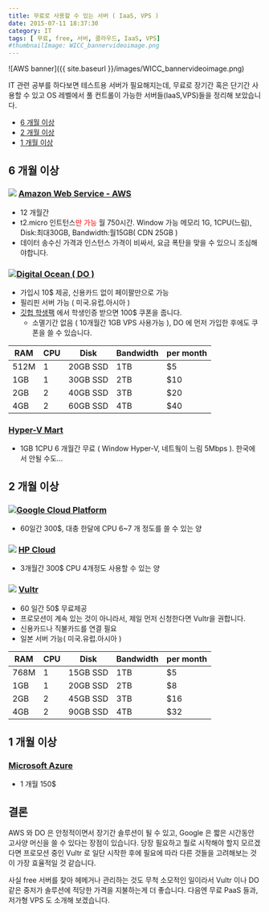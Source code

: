 ```yaml
---
title: 무료로 사용할 수 있는 서버 ( IaaS, VPS )
date: 2015-07-11 18:37:30
category: IT
tags: [ 무료, free, 서버, 클라우드, IaaS, VPS]
#thumbnailImage: WICC_bannervideoimage.png
---
```

![AWS banner]({{ site.baseurl }}/images/WICC_bannervideoimage.png)

IT 관련 공부를 하다보면 테스트용 서버가 필요해지는데, 무료로 장기간 혹은 단기간 사용할 수 있고 OS 레벨에서 풀 컨트롤이 가능한 서버들(IaaS,VPS)들을 정리해 보았습니다.

* [6 개월 이상](./#section)
* [2 개월 이상](./#section-1)
* [1 개월 이상](./#section-2)


## 6 개월 이상

### <img style="display:inline;" src="http://aws.amazon.com/favicon.ico"> [Amazon Web Service - AWS](http://aws.amazon.com/ko/free/)
  * 12 개월간 
  * t2.micro 인트턴스<span style="color:red">만 가능</span> 월 750시간. Window 가능 
    메모리 1G, 1CPU(느림), Disk:최대30GB, Bandwidth:월15GB( CDN 25GB )
  * 데이터 송수신 가격과 인스턴스 가격이 비싸서, 요금 폭탄을 맞을 수 있으니 조심해야합니다.

### <img style="display:inline;" src="https://www.digitalocean.com/favicon.ico">[Digital Ocean ( DO )](https://www.digitalocean.com/?refcode=39d8cf51683d)
  * 가입시 10$ 제공, 신용카드 없이 페이팔만으로 가능
  * 필리핀 서버 가능 ( 미국.유럽.아시아 )
  * [깃헙 학생팩](https://education.github.com/pack) 에서 학생인증 받으면 100$ 쿠폰을 줍니다. 
    * 소멸기간 없음 ( 10개월간 1GB VPS 사용가능 ), DO 에 먼저 가입한 후에도 쿠폰을 쓸 수 있습니다.


  | RAM | CPU | Disk | Bandwidth | per month |
  |-----|-----|------|-----------|-|
  | 512M | 1 | 20GB SSD | 1TB | $5 |
  | 1GB | 1 | 30GB SSD | 2TB | $10 |
  | 2GB | 2 | 40GB SSD | 3TB | $20 |
  | 4GB | 2 | 60GB SSD | 4TB | $40 |

### [Hyper-V Mart](http://www.hyper-v-mart.com/)
  * 1GB 1CPU 6 개월간 무료 ( Window Hyper-V, 네트웤이 느림 5Mbps ). 한국에서 안될 수도...

## 2 개월 이상

### <img style="display:inline;" src="https://console.developers.google.com/favicon.ico">[Google Cloud Platform](https://console.developers.google.com/freetrial?hl=ko)
  * 60일간 300$, 대충 한달에 CPU 6~7 개 정도를 쓸 수 있는 양


### <img style="display:inline;" src="http://www.hpcloud.com/sites/all/themes/hpcloud/img/hp-logo-print.png"> [HP Cloud](http://www.hpcloud.com/cloud-credit)
  * 3개월간 300$ CPU 4개정도 사용할 수 있는 양 

### <img style="display:inline;" src="https://www.vultr.com/favicon.ico"> [Vultr](https://www.vultr.com/freetrial/?ref=6839789)
  * <span class="red">60 일간 50$ 무료제공</span>
  * 프로모션이 계속 있는 것이 아니라서, 제일 먼저 신청한다면 Vultr을 권합니다. 
  * 신용카드나 직불카드를 연결 필요
  * 일본 서버 가능( 미국.유럽.아시아 )


  | RAM | CPU | Disk | Bandwidth | per month |
  |-----|-----|------|-----------|-|
  | 768M | 1 | 15GB SSD | 1TB | $5 |
  | 1GB | 1 | 20GB SSD | 2TB | $8 |
  | 2GB | 2 | 45GB SSD | 3TB | $16 |
  | 4GB | 2 | 90GB SSD | 4TB | $32 |

## 1 개월 이상

### [Microsoft Azure](https://azure.microsoft.com/ko-kr/pricing/free-trial/)
  * 1 개월 150$


## 결론
AWS 와 DO 은 안정적이면서 장기간 솔루션이 될 수 있고, Google 은 짧은 시간동안 고사양 머신을 쓸 수 있다는 장점이 있습니다.
당장 필요하고 뭘로 시작해야 할지 모르겠다면 프로모션 중인 Vultr 로 일단 시작한 후에 필요에 따라 다른 것들을 고려해보는 것이 가장 효율적일 것 같습니다.

사실 free 서버를 찾아 헤메거나 관리하는 것도 무척 소모적인 일이라서 Vultr 이나 DO 같은 중저가 솔루션에 적당한 가격을 지불하는게 더 좋습니다.
다음엔 무료 PaaS 들과, 저가형 VPS 도 소개해 보겠습니다.
